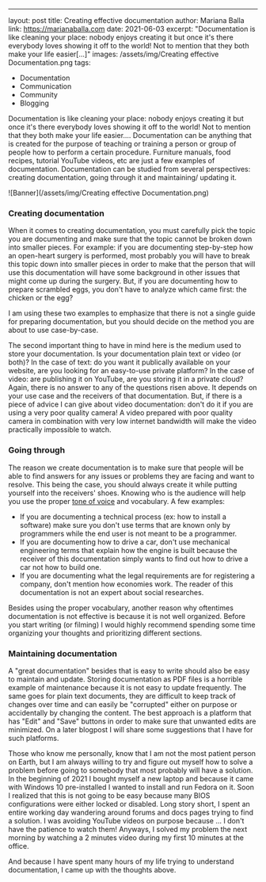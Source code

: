 ---
layout: post
title: Creating effective documentation 
author: Mariana Balla
link: https://marianaballa.com
date: 2021-06-03
excerpt: "Documentation is like cleaning your place: nobody enjoys creating it but once it's there everybody loves showing it off to the world! Not to mention that they both make your life easier[...]"
images: /assets/img/Creating effective Documentation.png
tags:
- Documentation
- Communication
- Community
- Blogging


Documentation is like cleaning your place: nobody enjoys creating it but once it's there everybody loves showing it off to the world! Not to mention that they both make your life easier.... Documentation can be anything that is created for the purpose of teaching or training a person or group of people how to perform a certain procedure. Furniture manuals, food recipes, tutorial YouTube videos, etc are just a few examples of documentation. Documentation can be studied from several perspectives: creating documentation, going through it and maintaining/ updating it.

![Banner](/assets/img/Creating effective Documentation.png)

### Creating documentation

When it comes to creating documentation, you must carefully pick the topic you are documenting and make sure that the topic cannot be broken down into smaller pieces. For example: if you are documenting step-by-step how an open-heart surgery is performed, most probably you will have to break this topic down into smaller pieces in order to make that the person that will use this documentation will have some background in other issues that might come up during the surgery. But, if you are documenting how to prepare scrambled eggs, you don't have to analyze which came first: the chicken or the egg?

I am using these two examples to emphasize that there is not a single guide for preparing documentation, but you should decide on the method you  are about to use case-by-case.

The second important thing to have in mind here is the medium used to store your documentation. Is your documentation plain text or video (or both)? In the case of text: do you want it publically available on your website, are you looking for an easy-to-use private platform? In the case of video: are publishing it on YouTube, are you storing it in a private cloud? Again, there is no answer to any of the questions risen above. It depends on your use case and the receivers of that documentation. But, if there is a piece of advice I can give about video documentation: don't do it if you are using a very poor quality camera! A video prepared with poor quality camera in combination with very low internet bandwidth will make the video practically impossible to watch.

### Going through

The reason we create documentation is to make sure that people will be able to find answers for any issues or problems they are facing and want to resolve. This being the case, you should always create it while putting yourself into the receivers' shoes. Knowing who is the audience will help you use the proper [tone of voice](https://www.grammarly.com/blog/tone-of-voice/) and vocabulary. A few examples:

* If you are documenting a technical process (ex: how to install a software) make sure you don't use terms that are known only by programmers while the end user is not meant to be a programmer.
* If you are documenting how to drive a car, don't use mechanical engineering terms that explain how the engine is built because the receiver of this documentation simply wants to find out how to drive a car not how to build one.
* If you are documenting what the legal requirements are for registering a company, don't mention how economies work. The reader of this documentation is not an expert about social researches.

Besides using the proper vocabulary, another reason why oftentimes documentation is not effective is because it is not well organized. Before you start writing (or filming) I would highly recommend spending some time organizing your thoughts and prioritizing different sections.

### Maintaining documentation

A "great documentation" besides that is easy to write should also be easy to maintain and update. Storing documentation as PDF files is a horrible example of maintenance because it is not easy to update frequently. The same goes for plain text documents, they are difficult to keep track of changes over time and can easily be "corrupted" either on purpose or accidentally by changing the content. The best approach is a platform that has "Edit" and "Save" buttons in order to make sure that unwanted edits are minimized. On a later blogpost I will share some suggestions that I have for such platforms.

Those who know me personally, know that I am not the most patient person on Earth, but I am always willing to try and figure out myself how to solve a problem before going to somebody that most probably will have a solution. In the beginning of 2021 I bought myself a new laptop and because it came with Windows 10 pre-installed I wanted to install and run Fedora on it. Soon I realized that this is not going to be easy because many BIOS configurations were either locked or disabled. Long story short, I spent an entire working day wandering around forums and docs pages trying to find a solution. I was avoiding YouTube videos on purpose because ... I don't have the patience to watch them! Anyways, I solved my problem the next morning by watching a 2 minutes video during my first 10 minutes at the office.

And because I have spent many hours of my life trying to understand documentation, I came up with the thoughts above.
